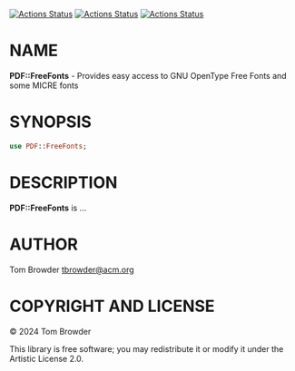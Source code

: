 [![Actions Status](https://github.com/tbrowder/PDF-FreeFonts/actions/workflows/linux.yml/badge.svg)](https://github.com/tbrowder/PDF-FreeFonts/actions) [![Actions Status](https://github.com/tbrowder/PDF-FreeFonts/actions/workflows/macos.yml/badge.svg)](https://github.com/tbrowder/PDF-FreeFonts/actions) [![Actions Status](https://github.com/tbrowder/PDF-FreeFonts/actions/workflows/windows.yml/badge.svg)](https://github.com/tbrowder/PDF-FreeFonts/actions)

NAME
====

**PDF::FreeFonts** - Provides easy access to GNU OpenType Free Fonts and some MICRE fonts

SYNOPSIS
========

```raku
use PDF::FreeFonts;
```

DESCRIPTION
===========

**PDF::FreeFonts** is ...

AUTHOR
======

Tom Browder <tbrowder@acm.org>

COPYRIGHT AND LICENSE
=====================

© 2024 Tom Browder

This library is free software; you may redistribute it or modify it under the Artistic License 2.0.

